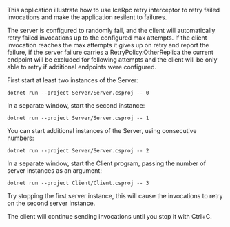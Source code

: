 This application illustrate how to use IceRpc retry interceptor to retry failed invocations and make the application
resilent to failures.

The server is configured to randomly fail, and the client will automatically retry failed invocations up to the configured
max attempts. If the client invocation reaches the max attempts it gives up on retry and report the failure, if the server
failure carries a RetryPolicy.OtherReplica the current endpoint will be excluded for following attempts and the client will
be only able to retry if additional endpoints were configured.

First start at least two instances of the Server:
```
dotnet run --project Server/Server.csproj -- 0
```

In a separate window, start the second instance:
```
dotnet run --project Server/Server.csproj -- 1
```

You can start additional instances of the Server, using consecutive numbers:
```
dotnet run --project Server/Server.csproj -- 2
```

In a separate window, start the Client program, passing the number of server instances as an argument:
```
dotnet run --project Client/Client.csproj -- 3
```

Try stopping the first server instance, this will cause the invocations to retry on the second server instance.

The client will continue sending invocations until you stop it with Ctrl+C.
